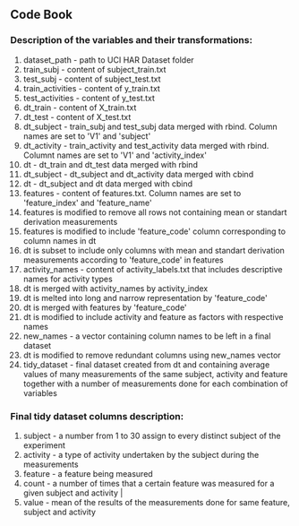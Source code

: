 ## Code Book

### Description of the variables and their transformations:
1. dataset_path - path to UCI HAR Dataset folder
2. train_subj - content of subject_train.txt
3. test_subj - content of subject_test.txt
4. train_activities - content of y_train.txt
5. test_activities - content of y_test.txt
6. dt_train - content of X_train.txt
7. dt_test - content of X_test.txt
8. dt_subject - train_subj and test_subj data merged with rbind. Column names are set to 'V1' and 'subject'
9. dt_activity - train_activity and test_activity data merged with rbind. Columnt names are set to 'V1' and 'activity_index'
10. dt - dt_train and dt_test data merged with rbind
11. dt_subject - dt_subject and dt_activity data merged with cbind
12. dt - dt_subject and dt data merged with cbind
13. features - content of features.txt. Column names are set to 'feature_index' and 'feature_name'
14. features is modified to remove all rows not containing mean or standart derivation measurements
15. features is modified to include 'feature_code' column corresponding to column names in dt
16. dt is subset to include only columns with mean and standart derivation measurements according to 'feature_code' in features
17. activity_names - content of activity_labels.txt that includes descriptive names for activity types
18. dt is merged with activity_names by activity_index
19. dt is melted into long and narrow representation by 'feature_code'
20. dt is merged with features by 'feature_code'
21. dt is modified to include activity and feature as factors with respective names
22. new_names - a vector containing column names to be left in a final dataset
23. dt is modified to remove redundant columns using new_names vector
24. tidy_dataset - final dataset created from dt and containing average values of many measurements of the same subject, activity and feature together with a number of measurements done for each combination of variables

### Final tidy dataset columns description:

1. subject - a number from 1 to 30 assign to every distinct subject of the experiment
2. activity - a type of activity undertaken by the subject during the measurements
3. feature - a feature being measured
4. count - a number of times that a certain feature was measured for a given subject and activity |
5. value - mean of the results of the measurements done for same feature, subject and activity